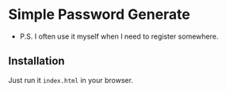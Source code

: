 # Simple Password Generate
- P.S. I often use it myself when I need to register somewhere.

## Installation
Just run it `index.html` in your browser.